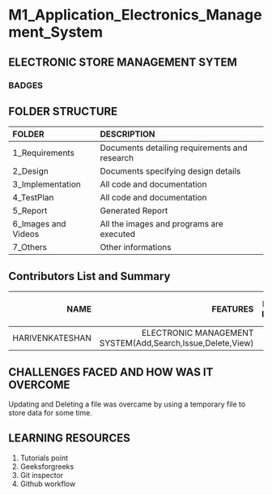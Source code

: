 # M1_Application_Electronics_Management_System
## ELECTRONIC STORE MANAGEMENT SYTEM
### BADGES




## FOLDER STRUCTURE
|FOLDER|DESCRIPTION|
|:-----|:-----|
|1_Requirements| Documents detailing requirements and research|
|2_Design|Documents specifying design details|
|3_Implementation|All code and documentation|
|4_TestPlan|All code and documentation|
|5_Report| Generated Report|
|6_Images and Videos| All the images and programs are executed|
|7_Others|Other informations|

## Contributors List and Summary
|NAME|FEATURES|ISSUES RAISED|ISSUES RESOLVED|TOTAL TESTCASES|TOTAL TESTCASES RESOLVED|
|-----:|-----:|-----:|-----:|-----:|-----:|
|HARIVENKATESHAN|ELECTRONIC MANAGEMENT SYSTEM(Add,Search,Issue,Delete,View)|nil|nil|5|5|

## CHALLENGES FACED AND HOW WAS IT OVERCOME
Updating and Deleting a file was overcame by using a temporary file to store data for some time.

## LEARNING RESOURCES
1. Tutorials point
2. Geeksforgreeks
3. Git inspector
4. Github workflow

